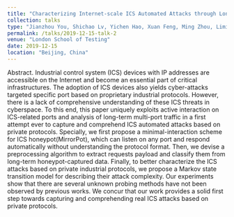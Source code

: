 ```yaml
---
title: "Characterizing Internet-scale ICS Automated Attacks through Long-term Honeypot Data"
collection: talks
type: "Jianzhou You, Shichao Lv, Yichen Hao, Xuan Feng, Ming Zhou, Limin Sun"
permalink: /talks/2019-12-15-talk-2
venue: "London School of Testing"
date: 2019-12-15
location: "Beijing, China"
---
```


Abstract. Industrial control system (ICS) devices with IP addresses are accessible on the Internet and become an essential part of critical infrastructures. The adoption of ICS devices also yields cyber-attacks targeted specific port based on proprietary industrial protocols. However, there is a lack of comprehensive understanding of these ICS threats in cyberspace. To this end, this paper uniquely exploits active interaction on ICS-related ports and analysis of long-term multi-port traffic in a first attempt ever to capture and comprehend ICS automated attacks based on private protocols. Specially, we first propose a minimal-interaction scheme for ICS honeypot(MirrorPot), which can listen on any port and respond automatically without understanding the protocol format. Then, we devise a preprocessing algorithm to extract requests payload and classify them from long-term honeypot-captured data. Finally, to better characterize the ICS attacks based on private industrial protocols, we propose a Markov state transition model for describing their attack complexity. Our experiments show that there are several unknown probing methods have not been observed by previous works. We concur that our work provides a solid first step towards capturing and comprehending real ICS attacks based on private protocols.
